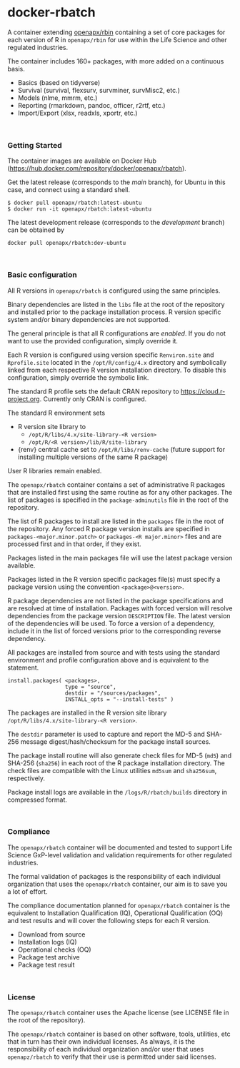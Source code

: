# docker-rbatch
A container extending [openapx/rbin](https://github.com/openapx/docker-rbin) containing a set of core packages for each version of R in `openapx/rbin` for use within the Life Science and other regulated industries.

The container includes 160+ packages, with more added on a continuous basis. 

- Basics (based on tidyverse)
- Survival (survival, flexsurv, survminer, survMisc2, etc.)
- Models (nlme, mmrm, etc.)
- Reporting (rmarkdown, pandoc, officer, r2rtf, etc.)
- Import/Export (xlsx, readxls, xportr, etc.) 


<br>

### Getting Started
The container images are available on Docker Hub (https://hub.docker.com/repository/docker/openapx/rbatch). 

Get the latest release (corresponds to the *main* branch), for Ubuntu in this case, and connect using a standard shell.

```
$ docker pull openapx/rbatch:latest-ubuntu
$ docker run -it openapx/rbatch:latest-ubuntu
```

The latest development release (corresponds to the *development* branch) can be obtained by 
```
docker pull openapx/rbatch:dev-ubuntu
```

<br>

### Basic configuration
All R versions in `openapx/rbatch` is configured using the same principles.

Binary dependencies are listed in the `libs` file at the root of the repository and installed prior to the package installation process. R version specific system and/or binary dependencies are not supported.

The general principle is that all R configurations are *enabled*. If you do not want to use the provided configuration, simply override it.

Each R version is configured using version specific `Renviron.site` and `Rprofile.site` located in the `/opt/R/config/4.x` directory and symbolically linked from each respective R version installation directory. To disable this configuration, simply override the symbolic link. 

The standard R profile sets the default CRAN repository to https://cloud.r-project.org. Currently only CRAN is configured.

The standard R environment sets 

- R version site library to 
  - `/opt/R/libs/4.x/site-library-<R version>`
  - `/opt/R/<R version>/lib/R/site-library`
- {renv} central cache set to `/opt/R/libs/renv-cache` (future support for installing multiple versions of the same R package)

User R libraries remain enabled.

The `openapx/rbatch` container contains a set of administrative R packages that are installed first using the same routine as for any other packages. The list of packages is specified in the `package-adminutils` file in the root of the repository.

The list of R packages to install are listed in the `packages` file in the root of the repository. Any forced R package version installs are specified in `packages-<major.minor.patch>` or `packages-<R major.minor>` files and are processed first and in that order, if they exist. 

Packages listed in the main packages file will use the latest package version available.

Packages listed in the R version specific packages file(s) must specify a package version using the convention `<package>@<version>`.

R package dependencies are not listed in the package specifications and are resolved at time of installation. Packages with forced version will resolve dependencies from the package version `DESCRIPTION` file. The latest version of the dependencies will be used. To force a version of a dependency, include it in the list of forced versions prior to the corresponding reverse dependency.

All packages are installed from source and with tests using the standard environment and profile configuration above and is equivalent to the statement.
```
install.packages( <packages>, 
                  type = "source", 
                  destdir = "/sources/packages", 
                  INSTALL_opts = "--install-tests" )
```

The packages are installed in the R version site library `/opt/R/libs/4.x/site-library-<R version>`.

The `destdir` parameter is used to capture and report the MD-5 and SHA-256 message digest/hash/checksum for the package install sources.

The package install routine will also generate check files for MD-5 (`md5`) and SHA-256 (`sha256`) in each root of the R package installation directory. The check files are compatible with the Linux utilities `md5sum` and `sha256sum`, respectively.

Package install logs are available in the `/logs/R/rbatch/builds` directory in compressed format.


<br>


### Compliance
The `openapx/rbatch` container will be documented and tested to support Life Science GxP-level validation and validation requirements for other regulated industries. 

The formal validation of packages is the responsibility of each individual organization that uses the `openapx/rbatch` container, our aim is to save you a lot of effort.

The compliance documentation planned for `openapx/rbatch` container is the equivalent to Installation Qualification (IQ), Operational Qualification (OQ) and test results and will cover the following steps for each R version.

- Download from source
- Installation logs (IQ)
- Operational checks (OQ)
- Package test archive
- Package test result

<br>

### License
The `openapx/rbatch` container uses the Apache license (see LICENSE file in the root of the repository). 

The `openapx/rbatch` container is based on other software, tools, utilities, etc that in turn has their own individual licenses. As always, it is the responsibility of each individual organization and/or user that uses `openapz/rbatch` to verify that their use is permitted under said licenses.



